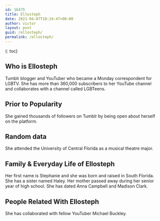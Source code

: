 ```yaml
---
id: 16475
title: Ellosteph
date: 2021-04-07T18:24:47+00:00
author: victor
layout: post
guid: /ellosteph/
permalink: /ellosteph/
---
```



{: toc}


## Who is Ellosteph



Tumblr blogger and YouTuber who became a Monday correspondent for LGBTV. She has more than 360,000 subscribers to her YouTube channel and collaborates with a channel called LGBTeens. 

                
                
                
## Prior to Popularity



She gained thousands of followers on Tumblr by being open about herself on the platform. 

                
                
                
## Random data



She attended the University of Central Florida as a musical theatre major. 

                
                
                
## Family & Everyday Life of Ellosteph



Her first name is Stephanie and she was born and raised in South Florida. She has a sister named Haley. Her mother passed away during her senior year of high school. She has dated Anna Campbell and Madison Clark. 

                
                
                
## People Related With Ellosteph



She has collaborated with fellow YouTuber Michael Buckley. 

                
              
            
          
          
          